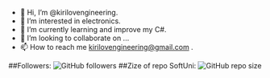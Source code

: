 - 👋 Hi, I’m @kirilovengineering.
- 👀 I’m interested in electronics.
- 🌱 I’m currently learning and improve my C#.
- 💞️ I’m looking to collaborate on ...
- 📫 How to reach me kirilovengineering@gmail.com .

<!---
kirilovengineering/kirilovengineering is a ✨ special ✨ repository because its `README.md` (this file) appears on your GitHub profile.
You can click the Preview link to take a look at your changes.
--->


##Followers:
<img alt="GitHub followers" src="https://img.shields.io/github/followers/kirilovengineering?style=social">
##Zize of repo SoftUni:
<img alt="GitHub repo size" src="https://img.shields.io/github/repo-size/kirilovengineering/SoftUni">
